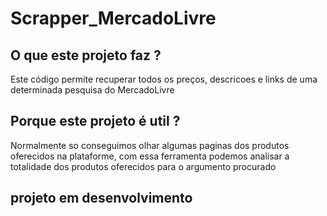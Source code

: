 # Scrapper_MercadoLivre

## O que este projeto faz ?
Este código permite recuperar todos os preços, descricoes e links de uma determinada pesquisa do MercadoLivre

## Porque este projeto é util ?
Normalmente so conseguimos olhar algumas paginas dos produtos oferecidos na plataforme, com essa ferramenta podemos analisar a totalidade dos produtos oferecidos para o argumento procurado

## projeto em desenvolvimento ##
